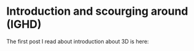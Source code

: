 # Introduction and scourging around (IGHD)

The first post I read about introduction about 3D is here: